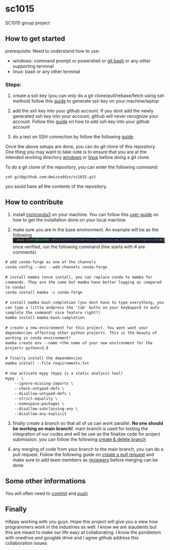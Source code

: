 # sc1015
SC1015 group project

## How to get started 
prerequisite: Need to understand how to use:
- windows: command prompt or powershell or [git bash](https://git-scm.com/downloads) or any other supporting terminal
- linux: bash or any other terminal

### Steps:
1. create a ssh key (you can only do a git clone/pull/rebase/fetch using ssh method)
follow this [guide](https://docs.github.com/en/authentication/connecting-to-github-with-ssh/generating-a-new-ssh-key-and-adding-it-to-the-ssh-agent) to generate ssh key on your machine/laptop

2. add the ssh key into your github account. If you dont add the newly generated ssh key into your account, github will never recognize your account. Follow this [guide](https://docs.github.com/en/authentication/connecting-to-github-with-ssh/adding-a-new-ssh-key-to-your-github-account) on how to add ssh key into your github account
 
3. do a test on SSH connection by follow the following [guide](https://docs.github.com/en/authentication/connecting-to-github-with-ssh/testing-your-ssh-connection)


Once the above setups are done, you can do git clone of this repository. One thing you may want to take note is to ensure that you are at the intended working directory [windows](https://www3.ntu.edu.sg/home/ehchua/programming/howto/CMD_Survival.htmlm) or [linux](https://www.cyberciti.biz/faq/how-to-change-directory-in-linux-terminal/) before doing a git clone.

To do a git clone of the repository, you can enter the following command:
```
ssh git@github.com:Amizzuddin/sc1015.git
``` 
you sould have all the contents of the repository.

## How to contribute

1. install [miniconda3](https://docs.conda.io/en/latest/miniconda.html) on your machine. You can follow this [user guide](https://docs.conda.io/projects/conda/en/latest/user-guide/install/index.html#installing-conda-on-a-system-that-has-other-python-installations-or-packages) on how to get the installation done on your local machine

2. make sure you are in the base environment. An example will be as the following ![screenshot](images/conda_base_environment.png)
once verified, run the following command (line starts with # are comments)
```
# add conda-forge as one of the channels
conda config --env --add channels conda-forge

# install mamba (once install, you can replace conda to mamba for commands. They are the same but mamba have better logging as compared to conda)
conda install mamba -c conda-forge

# install mamba bash completion (you dont have to type everything, you can type a little andpress the 'tab' butto on your keybopard to auto complete the command! nice feature right?)
mamba install mamba-bash-completion

# create a new environment for this project. You wont want your dependencies affecting other python projects. This is the beauty of working in conda environment!
mamba create env --name <the name of your new environment for the project> python=3.9

# finally install the dependencies
mamba install --file requirements.txt

# now activate mypy (mypy is a static analysis tool)
mypy . \
    --ignore-missing-imports \
    --check-untyped-defs \
    --disallow-untyped-defs \
    --strict-equality \
    --namespace-packages \
    --disallow-subclassing-any \
    --disallow-any-explicit
```

3. finally create a branch so that all of us can work parallel. **No one should be working on main branch!**. main branch is used for testing the integration of our codes and will be use as the finalize code for project submission. you can follow the following [create & delete branch](https://docs.github.com/en/pull-requests/collaborating-with-pull-requests/proposing-changes-to-your-work-with-pull-requests/creating-and-deleting-branches-within-your-repository)

4. any merging of code from your branch to the main branch, you can do a pull request. Follow the following guide on [create a pull request](https://docs.github.com/en/pull-requests/collaborating-with-pull-requests/proposing-changes-to-your-work-with-pull-requests/creating-a-pull-request) and make sure to add team members as [reviewers](https://docs.github.com/en/pull-requests/collaborating-with-pull-requests/proposing-changes-to-your-work-with-pull-requests/requesting-a-pull-request-review) before merging can be done

## Some other informations
You will often need to [commit](https://github.com/git-guides/git-commit) and [push](https://docs.github.com/en/get-started/using-git/pushing-commits-to-a-remote-repository)


## Finally
HAppy working with you guys. Hope this project will give you a view how programmers work in the industries as well. I know we are staudents but this are meant to make our life easy at collaborating. I know the porobelsm with onedrive and googlde drive and I agree github address this collaboration issues